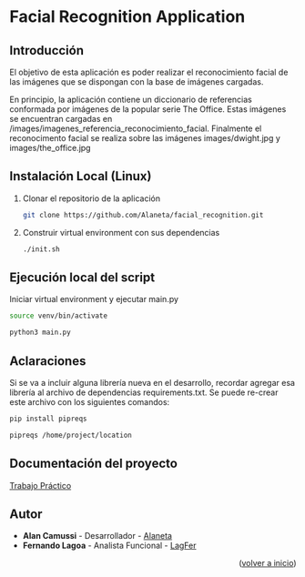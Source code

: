 # Facial Recognition Application
## Introducción

El objetivo de esta aplicación es poder realizar el reconocimiento facial de las imágenes que se dispongan con la base de
imágenes cargadas.

En principio, la aplicación contiene un diccionario de referencias conformada por imágenes de la popular serie The Office.
Estas imágenes se encuentran cargadas en /images/imagenes_referencia_reconocimiento_facial.
Finalmente el reconocimento facial se realiza sobre las imágenes images/dwight.jpg y images/the_office.jpg


## Instalación Local (Linux)

1. Clonar el repositorio de la aplicación
   ```sh
   git clone https://github.com/Alaneta/facial_recognition.git
   ```

2. Construir virtual environment con sus dependencias
   ```sh
   ./init.sh
   ```

## Ejecución local del script

   Iniciar virtual environment y ejecutar main.py
   ```sh
   source venv/bin/activate
   ```
   ```sh
   python3 main.py
   ```

## Aclaraciones

Si se va a incluir alguna librería nueva en el desarrollo, recordar agregar esa librería al archivo de dependencias
requirements.txt.
Se puede re-crear este archivo con los siguientes comandos:

 ``` sh
 pip install pipreqs
   ```

 ``` sh
 pipreqs /home/project/location
   ```

## Documentación del proyecto

[Trabajo Práctico](https://docs.google.com/document/d/1R8se3AIHBFK0DZxLJtxon7IMwLG42zj6bBZzhM_qkFA/edit?usp=sharing)

## Autor

* **Alan Camussi** - Desarrollador  - [Alaneta](https://github.com/Alaneta)
* **Fernando Lagoa** - Analista Funcional  - [LagFer](https://github.com/LagFer)

<p align="right">(<a href="#top">volver a inicio</a>)</p>

<br>
